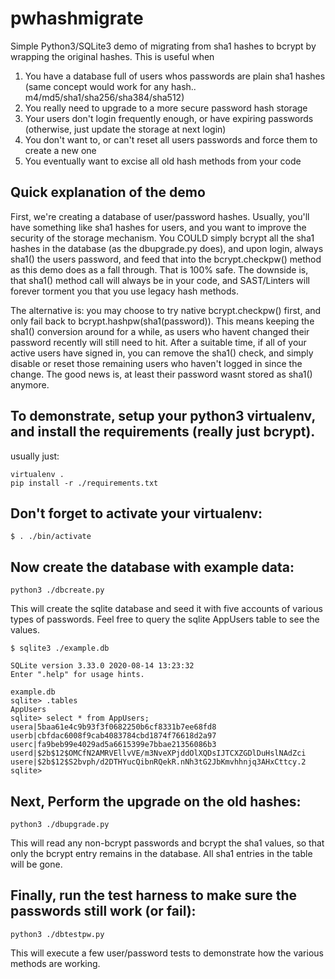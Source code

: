 # pwhashmigrate
Simple Python3/SQLite3 demo of migrating from sha1 hashes to bcrypt by wrapping the original hashes.
This is useful when
1. You have a database full of users whos passwords are plain sha1 hashes (same concept would work for any hash.. m4/md5/sha1/sha256/sha384/sha512)
1. You really need to upgrade to a more secure password hash storage
1. Your users don't login frequently enough, or have expiring passwords (otherwise, just update the storage at next login)
1. You don't want to, or can't reset all users passwords and force them to create a new one
1. You eventually want to excise all old hash methods from your code

## Quick explanation of the demo
First, we're creating a database of user/password hashes. Usually, you'll have something like sha1 hashes for users, and you want to improve the security of the storage mechanism.
You COULD simply bcrypt all the sha1 hashes in the database (as the dbupgrade.py does), and upon login, always sha1() the users password, and feed that into the bcrypt.checkpw() method as this demo does as a fall through. That is 100% safe. The downside is, that sha1() method call will always be in your code, and SAST/Linters will forever torment you that you use legacy hash methods.

The alternative is: you may choose to try native bcrypt.checkpw() first, and only fail back to bcrypt.hashpw(sha1(password)). 
This means keeping the sha1() conversion around for a while, as users who havent changed their password recently will still need to hit.
After a suitable time, if all of your active users have signed in, you can remove the sha1() check, and simply disable or reset those remaining users who haven't logged in since the change. The good news is, at least their password wasnt stored as sha1() anymore.


## To demonstrate, setup your python3 virtualenv, and install the requirements (really just bcrypt).
usually just:
```
virtualenv .
pip install -r ./requirements.txt
```

## Don't forget to activate your virtualenv:
```
$ . ./bin/activate
```

## Now create the database with example data:
```
python3 ./dbcreate.py
```

This will create the sqlite database and seed it with five accounts of various types of passwords.
Feel free to query the sqlite AppUsers table to see the values.

```
$ sqlite3 ./example.db

SQLite version 3.33.0 2020-08-14 13:23:32
Enter ".help" for usage hints.

example.db
sqlite> .tables
AppUsers
sqlite> select * from AppUsers;
usera|5baa61e4c9b93f3f0682250b6cf8331b7ee68fd8
userb|cbfdac6008f9cab4083784cbd1874f76618d2a97
userc|fa9beb99e4029ad5a6615399e7bbae21356086b3
userd|$2b$12$OMCfN2AMRVEllvVE/m3NveXPjddOlXQDsIJTCXZGDlDuHslNAdZci
usere|$2b$12$S2bvph/d2DTHYucQibnRQekR.nNh3tG2JbKmvhhnjq3AHxCttcy.2
sqlite>
```

## Next, Perform the upgrade on the old hashes:
```
python3 ./dbupgrade.py
```

This will read any non-bcrypt passwords and bcrypt the sha1 values, so that only the bcrypt entry remains in the database. All sha1 entries in the table will be gone.

## Finally, run the test harness to make sure the passwords still work (or fail):
```
python3 ./dbtestpw.py
```

This will execute a few user/password tests to demonstrate how the various methods are working.
